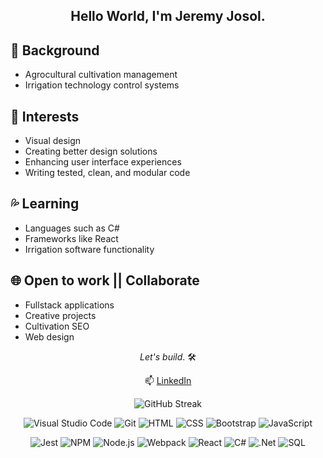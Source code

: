 <div align="center">
  
## Hello World, I'm Jeremy Josol.

<span align="left">
  
## 🌱 Background 
- Agrocultural cultivation management
- Irrigation technology control systems
## 👀 Interests
- Visual design 
- Creating better design solutions
- Enhancing user interface experiences
- Writing tested, clean, and modular code
## 💦 Learning
- Languages such as C#
- Frameworks like React
- Irrigation software functionality
## 🌐 Open to work || Collaborate
- Fullstack applications
- Creative projects 
- Cultivation SEO
- Web design 
</span>

_Let's build_. 🛠️ 

📫 [LinkedIn](https://www.linkedin.com/in/jeremyjosol/)

![GitHub Streak](https://streak-stats.demolab.com?user=jeremyjosol&theme=tokyonight-duo&border_radius=6.5&date_format=j%2Fn%5B%2FY%5D&hide_current_streak=true_longest_streak=true)

![Visual Studio Code](https://img.shields.io/badge/Visual_Studio_Code-0078d7?style=for-the-badge&logo=visual-studio&logoColor=white)
![Git](https://img.shields.io/badge/git-%23F05033.svg?style=for-the-badge&logo=git&logoColor=white)
![HTML](https://img.shields.io/badge/HTML-e34c26?style=for-the-badge&logo=html5&logoColor=white)
![CSS](https://img.shields.io/badge/CSS-264de4?style=for-the-badge&logo=css3&logoColor=white)
![Bootstrap](https://img.shields.io/badge/Bootstrap-563d7c?style=for-the-badge&logo=bootstrap&logoColor=white)
![JavaScript](https://img.shields.io/badge/JavaScript-F0DB4F?style=for-the-badge&logo=javascript&logoColor=white)

![Jest](https://img.shields.io/badge/-jest-%23C21325?style=for-the-badge&logo=jest&logoColor=white)
![NPM](https://img.shields.io/badge/NPM-%23CB3837.svg?style=for-the-badge&logo=npm&logoColor=white)
![Node.js](https://img.shields.io/badge/Node.js-3C873A?style=for-the-badge&logo=node.js&logoColor=white)
![Webpack](https://img.shields.io/badge/webpack-%238DD6F9.svg?style=for-the-badge&logo=webpack&logoColor=black)
![React](https://img.shields.io/badge/React-61DBFB?style=for-the-badge&logo=react&logoColor=white)
![C#](https://img.shields.io/badge/C%23-A179DC?style=for-the-badge&logo=c-sharp&logoColor=white)
![.Net](https://img.shields.io/badge/.NET-5C2D91?style=for-the-badge&logo=.net&logoColor=white)
![SQL](https://img.shields.io/badge/SQL-00758F?style=for-the-badge&logo=mysql&logoColor=white)

</div>

<!---
jeremyjosol/jeremyjosol is a ✨ special ✨ repository because its `README.md` (this file) appears on your GitHub profile.
You can click the Preview link to take a look at your changes.
--->
